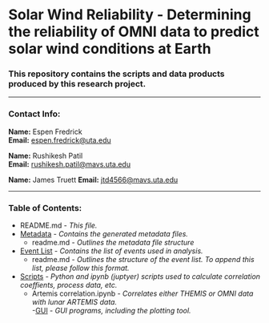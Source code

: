 # Solar Wind Reliability - Determining the reliability of OMNI data to predict solar wind conditions at Earth
### This repository contains the scripts and data products produced by this research project.
___
### Contact Info:
**Name:** Espen Fredrick  
**Email:** espen.fredrick@uta.edu

**Name:** Rushikesh Patil  
**Email:** rushikesh.patil@mavs.uta.edu

**Name:** James Truett
**Email:** jtd4566@mavs.uta.edu
___

### Table of Contents:
- README.md - *This file.*
- [Metadata](./metadata) - *Contains the generated metadata files.*
  - readme.md - *Outlines the metadata file structure*
- [Event List](./eventlist) - *Contains the list of events used in analysis.*
  - readme.md - *Outlines the structure of the event list. To append this list, please follow this format.*
- [Scripts](./scripts) - *Python and ipynb (juptyer) scripts used to calculate correlation coeffients, process data, etc.*
  - Artemis correlation.ipynb - *Correlates either THEMIS or OMNI data with lunar ARTEMIS data.*  
-[GUI](./GUI) - *GUI programs, including the plotting tool.*

